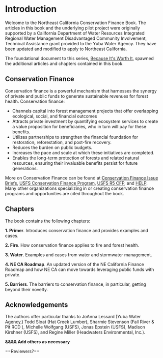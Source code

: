 # Introduction

Welcome to the Northeast California Conservation Finance Book. The articles in this book and the underlying pilot project were originally supported by a California Department of Water Resources Integrated Regional Water Management Disadvantaged Community Involvement, Technical Assistance grant provided to the Yuba Water Agency. They have been updated and modified to apply to Northeast California.

The foundational document to this series, [Because It's Worth It](https://srfadacip.com/wp-content/uploads/2022/05/Because-Its-Worth-It_final.pdf), spawned the additional articles and chapters contained in this book.

## Conservation Finance

Conservation finance is a powerful mechanism that harnesses the synergy of private and public funds to generate sustainable revenues for forest health. Conservation finance:
- Channels capital into forest management projects that offer overlapping ecological, social, and financial outcomes
- Attracts private investment by quantifying ecosystem services to create a value proposition for beneficiaries, who in turn will pay for these benefits.
- Utilizes partnerships to strengthen the financial foundation for restoration, reforestation, and post-fire recovery.
- Reduces the burden on public budgets.
- Increases the pace and scale at which these initiatives are completed.
- Enables the long-term protection of forests and related natural resources, ensuring their invaluable benefits persist for future generations.

More on Conservation Finance can be found at [Conservation Finance Issue Briefs](https://onedrive.live.com/?authkey=%21APjkQ9H5YDscnhA&id=4201540284AEF10B%211694&cid=4201540284AEF10B), [USFS Conservation Finance Program](https://www.fs.usda.gov/working-with-us/partnerships/conservation-finance), [USFS R5 CFP](https://www.fs.usda.gov/detail/r5/landmanagement/?cid=FSEPRD602407), and [HELP](https://www.healthyeldorado.org/). Many other organizations specializing in or creating conservation finance programs and opportunities are cited throughout the book.

## Chapters

The book contains the following chapters:

**1. Primer**. Introduces conservation finance and provides examples and cases.

**2. Fire**. How conservation finance applies to fire and forest health.

**3. Water**. Examples and cases from water and stormwater management.

**4. NE CA Roadmap**. An updated version of the NE California Finance Roadmap and how NE CA can move towards leveraging public funds with private.

**5. Barriers**. The barriers to conservation finance, in particular, getting beyond their novelty.

## Acknowledgements

The authors offer particular thanks to JoAnna Lessard (Yuba Water Agency,) Todd Sloat (Hat Creek Lumber), Sharmie Stevenson (Fall River & Pit RCD ), Michelle Wolfgang (USFS), Jonas Epstein (USFS), Madison Kirshner (USFS), and Regine Miller (Headwaters Environmental, Inc.).

**&&&& Add others as necessary**

==Reviewers?==

```{tableofcontents}
```